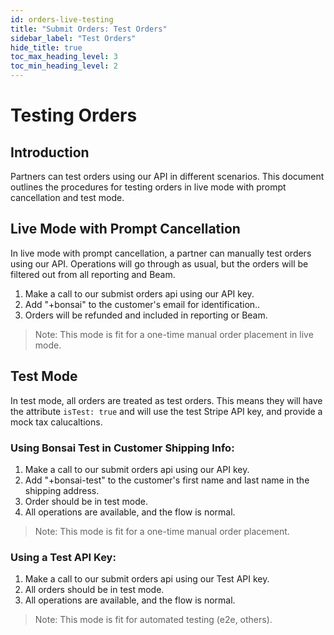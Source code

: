```yaml
---
id: orders-live-testing
title: "Submit Orders: Test Orders"
sidebar_label: "Test Orders"
hide_title: true
toc_max_heading_level: 3
toc_min_heading_level: 2
---
```

# Testing Orders

## Introduction

Partners can test orders using our API in different scenarios. This document outlines the procedures for testing orders in live mode with prompt cancellation and test mode.

## Live Mode with Prompt Cancellation

In live mode with prompt cancellation, a partner can manually test orders using our API. Operations will go through as usual, but the orders will be filtered out from all reporting and Beam.

1. Make a call to our submist orders api using our API key.
2. Add "+bonsai" to the customer's email for identification..
3. Orders will be refunded and included in reporting or Beam.

> Note: This mode is fit for a one-time manual order placement in live mode.

## Test Mode

In test mode, all orders are treated as test orders. This means they will have the attribute `isTest: true` and will use the test Stripe API key, and provide a mock tax calucaltions.

### Using Bonsai Test in Customer Shipping Info:

1. Make a call to our submit orders api using our API key.
2. Add "+bonsai-test" to the customer's first name and last name in the shipping address.
3. Order should be in test mode.
4. All operations are available, and the flow is normal.

> Note: This mode is fit for a one-time manual order placement.

### Using a Test API Key:

1. Make a call to our submit orders api using our Test API key.
2. All orders should be in test mode.
3. All operations are available, and the flow is normal.

> Note: This mode is fit for automated testing (e2e, others).